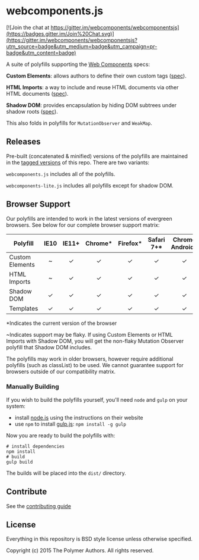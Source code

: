 webcomponents.js
================

[![Join the chat at https://gitter.im/webcomponents/webcomponentsjs](https://badges.gitter.im/Join%20Chat.svg)](https://gitter.im/webcomponents/webcomponentsjs?utm_source=badge&utm_medium=badge&utm_campaign=pr-badge&utm_content=badge)

A suite of polyfills supporting the [Web Components](http://webcomponents.org) specs:

**Custom Elements**: allows authors to define their own custom tags ([spec](https://w3c.github.io/webcomponents/spec/custom/)).

**HTML Imports**: a way to include and reuse HTML documents via other HTML documents ([spec](https://w3c.github.io/webcomponents/spec/imports/)).

**Shadow DOM**: provides encapsulation by hiding DOM subtrees under shadow roots ([spec](https://w3c.github.io/webcomponents/spec/shadow/)).

This also folds in polyfills for `MutationObserver` and `WeakMap`.


## Releases

Pre-built (concatenated & minified) versions of the polyfills are maintained in the [tagged versions](https://github.com/webcomponents/webcomponentsjs/releases) of this repo. There are two variants:

`webcomponents.js` includes all of the polyfills.

`webcomponents-lite.js` includes all polyfills except for shadow DOM.


## Browser Support

Our polyfills are intended to work in the latest versions of evergreen browsers. See below
for our complete browser support matrix:

| Polyfill   | IE10 | IE11+ | Chrome* | Firefox* | Safari 7+* | Chrome Android* | Mobile Safari* |
| ---------- |:----:|:-----:|:-------:|:--------:|:----------:|:---------------:|:--------------:|
| Custom Elements | ~ | ✓ | ✓ | ✓ | ✓ | ✓| ✓ |
| HTML Imports | ~ | ✓ | ✓ | ✓ | ✓| ✓| ✓ |
| Shadow DOM | ✓ | ✓ | ✓ | ✓ | ✓ | ✓ | ✓ |
| Templates | ✓ | ✓ | ✓ | ✓| ✓ | ✓ | ✓ |


*Indicates the current version of the browser

~Indicates support may be flaky. If using Custom Elements or HTML Imports with Shadow DOM,
you will get the non-flaky Mutation Observer polyfill that Shadow DOM includes.

The polyfills may work in older browsers, however require additional polyfills (such as classList)
to be used. We cannot guarantee support for browsers outside of our compatibility matrix.


### Manually Building

If you wish to build the polyfills yourself, you'll need `node` and `gulp` on your system:

 * install [node.js](http://nodejs.org/) using the instructions on their website
 * use `npm` to install [gulp.js](http://gulpjs.com/): `npm install -g gulp`

Now you are ready to build the polyfills with:

    # install dependencies
    npm install
    # build
    gulp build

The builds will be placed into the `dist/` directory.

## Contribute

See the [contributing guide](CONTRIBUTING.md)

## License

Everything in this repository is BSD style license unless otherwise specified.

Copyright (c) 2015 The Polymer Authors. All rights reserved.

